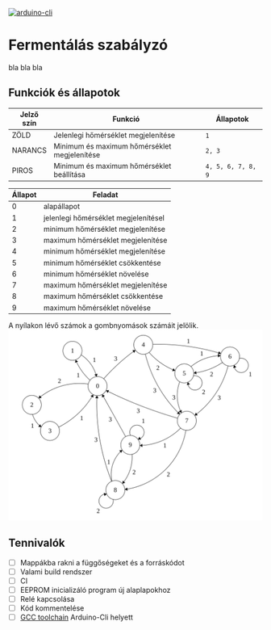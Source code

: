 [![arduino-cli](https://img.shields.io/badge/arduino--cli-0.12.1-brightgreen)](https://github.com/arduino/arduino-cli)

# Fermentálás szabályzó

bla bla bla

## Funkciók és állapotok

|Jelző szín  |Funkció                                       |Állapotok        |
|------------|----------------------------------------------|-----------------|
|ZÖLD        | Jelenlegi hőmérséklet megjelenítése          | `1`             |
|NARANCS     | Minimum és maximum hőmérséklet megjelenítése | `2, 3`          |
|PIROS       | Minimum és maximum hőmérséklet beállítása | `4, 5, 6, 7, 8, 9` |

|Állapot | Feladat          |
|--------|------------------|
|0       | alapállapot      |
|1       | jelenlegi hőmérséklet megjelenítésel |
|2       | minimum hőmérséklet megjelenítése |
|3       | maximum hőmérséklet megjelenítése |
|4       | minimum hőmérséklet megjelenítése |
|5       | minimum hőmérséklet csökkentése |
|6       | minimum hőmérséklet növelése    |
|7       | maximum hőmérséklet megjelenítése  |
|8       | maximum hőmérséklet csökkentése    |
|9       | maximum hőmérséklet növelése |

A nyílakon lévő számok a gombnyomások számáit jelölik.
![Állapotok](./automata.svg)

## Tennivalók
- [ ] Mappákba rakni a függőségeket és a forráskódot
- [ ] Valami build rendszer
- [ ] CI
- [ ] EEPROM inicializáló program új alaplapokhoz
- [ ] Relé kapcsolása
- [ ] Kód kommentelése
- [ ] [GCC toolchain](https://thinkingonthinking.com/an-arduino-sketch-from-scratch/) Arduino-Cli helyett
